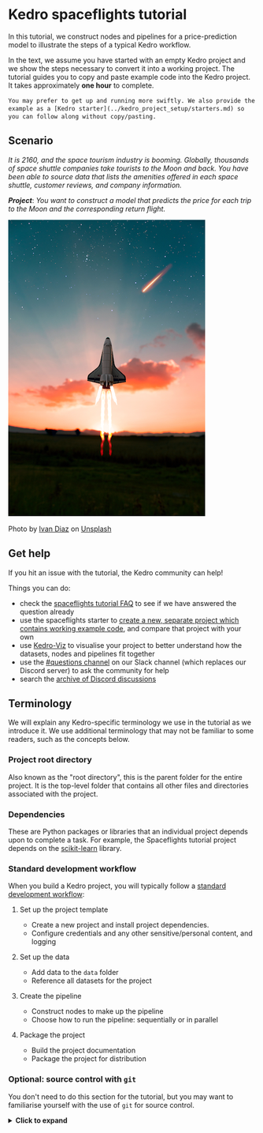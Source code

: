 # Kedro spaceflights tutorial

In this tutorial, we construct nodes and pipelines for a price-prediction model to illustrate the steps of a typical Kedro workflow.

In the text, we assume you have started with an empty Kedro project and we show the steps necessary to convert it into a working project. The tutorial guides you to copy and paste example code into the Kedro project. It takes approximately **one hour** to complete.

```{note}
You may prefer to get up and running more swiftly. We also provide the example as a [Kedro starter](../kedro_project_setup/starters.md) so you can follow along without copy/pasting.
```

## Scenario

*It is 2160, and the space tourism industry is booming. Globally, thousands of space shuttle companies take tourists to the Moon and back. You have been able to source data that lists the amenities offered in each space shuttle, customer reviews, and company information.*

***Project***: *You want to construct a model that predicts the price for each trip to the Moon and the corresponding return flight.*


![](../meta/images/moon-rocket.png)

Photo by <a href="https://unsplash.com/@ivvndiaz">Ivan Diaz</a> on <a href="https://unsplash.com/s/photos/spaceship">Unsplash</a>


## Get help
If you hit an issue with the tutorial, the Kedro community can help!

Things you can do:

* check the [spaceflights tutorial FAQ](spaceflights_tutorial_faqs.md) to see if we have answered the question already
* use the spaceflights starter to [create a new, separate project which contains working example code](./tutorial_template.md#create-a-new-project), and compare that project with your own
* use [Kedro-Viz](../visualisation/kedro-viz_visualisation) to visualise your project to better understand how the datasets, nodes and pipelines fit together
* use the [#questions channel](https://slack.kedro.org/) on our Slack channel (which replaces our Discord server) to ask the community for help
* search the [archive of Discord discussions](https://linen-discord.kedro.org/)

## Terminology

We will explain any Kedro-specific terminology we use in the tutorial as we introduce it. We use additional terminology that may not be familiar to some readers, such as the concepts below.

### Project root directory
Also known as the "root directory", this is the parent folder for the entire project. It is the top-level folder that contains all other files and directories associated with the project.

### Dependencies
These are Python packages or libraries that an individual project depends upon to complete a task. For example, the Spaceflights tutorial project depends on the [scikit-learn](https://scikit-learn.org/stable/) library.

### Standard development workflow
When you build a Kedro project, you will typically follow a [standard development workflow](../faq/faq.md#what-is-the-typical-kedro-project-development-workflow):

1. Set up the project template

    * Create a new project and install project dependencies.
    * Configure credentials and any other sensitive/personal content, and logging

2. Set up the data

    * Add data to the `data` folder
    * Reference all datasets for the project

3. Create the pipeline

    * Construct nodes to make up the pipeline
    * Choose how to run the pipeline: sequentially or in parallel

4. Package the project
    * Build the project documentation
    * Package the project for distribution


### Optional: source control with `git`

You don't need to do this section for the tutorial, but you may want to familiarise yourself with the use of `git` for source control.

<details>
<summary><b>Click to expand</b></summary>

If you want to learn more about a typical `git` workflow, we suggest you look into [Gitflow](https://www.atlassian.com/git/tutorials/comparing-workflows/gitflow-workflow).
Navigate to the project root directory and create a `git` repository on your machine (a local repository) for the project:

```bash
git init
git remote add origin https://github.com/<your-repo>
```

#### Submit your changes to GitHub

If you work on a project as part of a team, you will share the `git` repository via GitHub, which stores a shared copy of the repository. You should periodically save your changes to your local repository and merge them into the GitHub repository.

Within your team, we suggest that you each develop your code on a branch and create pull requests to submit it to the `develop` or `main` branches:

```bash
# create a new feature branch called 'feature/project-template'
git checkout -b feature/project-template
# stage all the files you have changed
git add .
# commit changes to git with an instructive message
git commit -m 'Create project template'
# push changes to remote branch
git push origin feature/project-template
```

It isn't necessary to branch, but if everyone in a team works on the same branch (e.g. `main`), you might have to resolve merge conflicts more often. Here is an example of working directly on `main`:

```bash
# stage all files
git add .
# commit changes to git with an instructive message
git commit -m 'Create project template'
# push changes to remote main
git push origin main
```
</details>
